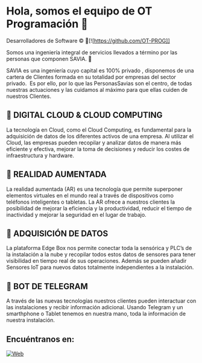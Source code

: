 # Hola, somos el equipo de OT Programación 👋
 Desarrolladores de Software :copyright:
:link:[![https://github.com/OT-PROG]]

 Somos una ingeniería integral de servicios llevados a término por las personas que componen SAVIA. :green_heart:

 SAVIA es una ingeniería cuyo capital es 100% privado , disponemos de una cartera de Clientes formada en su totalidad por empresas del sector privado.
‍
 Es por ello, por lo que las PersonasSavias son el centro, de todas nuestras actuaciones y las cuidamos al máximo para que ellas cuiden de nuestros Clientes.


## :radio_button: DIGITAL CLOUD & CLOUD COMPUTING 
 La tecnología en Cloud, como el Cloud Computing, es fundamental para la adquisición de datos de los diferentes activos de una empresa.
 Al utilizar el Cloud, las empresas pueden recopilar y analizar datos de manera más eficiente y efectiva, mejorar la toma de decisiones y reducir los costes de infraestructura y hardware.

## :radio_button: REALIDAD AUMENTADA
 La realidad aumentada (AR) es una tecnología que permite superponer elementos virtuales en el mundo real a través de dispositivos como teléfonos inteligentes o tabletas.
 La AR ofrece a nuestros clientes la posibilidad de mejorar la eficiencia y la productividad, reducir el tiempo de inactividad y mejorar la seguridad en el lugar de trabajo.

## :radio_button: ADQUISICIÓN DE DATOS
 La plataforma Edge Box nos permite conectar toda la sensórica y PLC’s de la instalación a la nube y recopilar todos estos datos de sensores para tener visibilidad en tiempo real de sus operaciones.
 Además se pueden añadir Sensores IoT para nuevos datos totalmente independientes a la instalación.

## :radio_button: BOT DE TELEGRAM
 A través de las nuevas tecnologías nuestros clientes pueden interactuar con las instalaciones y recibir información adicional.
 Usando Telegram y un smarthphone o Tablet tenemos en nuestra mano, toda la información de nuestra instalación.


## Encuéntranos en:

[![Web](https://cdn.prod.website-files.com/62a954c66356c918f6542a74/65bb9b78a97183692bf57d93_Savia_Home.jpg)](https://www.gruposavia.eu/)



